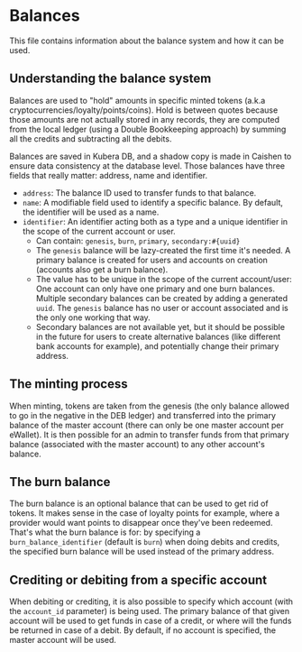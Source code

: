 # Balances

This file contains information about the balance system and how it can be used.

## Understanding the balance system

Balances are used to "hold" amounts in specific minted tokens (a.k.a cryptocurrencies/loyalty/points/coins). Hold is between quotes because those amounts are not actually stored in any records, they are computed from the local ledger (using a Double Bookkeeping approach) by summing all the credits and subtracting all the debits.

Balances are saved in Kubera DB, and a shadow copy is made in Caishen to ensure data consistency at the database level. Those balances have three fields that really matter: address, name and identifier.

- `address`: The balance ID used to transfer funds to that balance.
- `name`: A modifiable field used to identify a specific balance. By default, the identifier will be used as a name.
- `identifier`: An identifier acting both as a type and a unique identifier in the scope of the current account or user.
  - Can contain: `genesis`, `burn`, `primary`, `secondary:#{uuid}`
  - The `genesis` balance will be lazy-created the first time it's needed. A primary balance is created for users and accounts on creation (accounts also get a burn balance).
  - The value has to be unique in the scope of the current account/user: One account can only have one primary and one burn balances. Multiple secondary balances can be created by adding a generated `uuid`. The `genesis` balance has no user or account associated and is the only one working that way.
  - Secondary balances are not available yet, but it should be possible in the future for users to create alternative balances (like different bank accounts for example), and potentially change their primary address.

## The minting process

When minting, tokens are taken from the genesis (the only balance allowed to go in the negative in the DEB ledger) and transferred into the primary balance of the master account (there can only be one master account per eWallet). It is then possible for an admin to transfer funds from that primary balance (associated with the master account) to any other account's balance.

## The burn balance

The burn balance is an optional balance that can be used to get rid of tokens. It makes sense in the case of loyalty points for example, where a provider would want points to disappear once they've been redeemed. That's what the burn balance is for: by specifying a `burn_balance_identifier` (default is `burn`) when doing debits and credits, the specified burn balance will be used instead of the primary address.

## Crediting or debiting from a specific account

When debiting or crediting, it is also possible to specify which account (with the `account_id` parameter) is being used. The primary balance of that given account will be used to get funds in case of a credit, or where will the funds be returned in case of a debit. By default, if no account is specified, the master account will be used.
